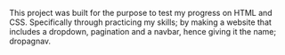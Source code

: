 This project was built for the purpose to test my progress on HTML and CSS.
Specifically through practicing my skills; by making a website that includes a dropdown, pagination and a navbar, hence giving it the name; dropagnav.
